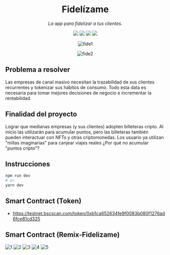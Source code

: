 <h1 align="center"> Fidelízame </h1>

<p align="center"><i>La app para fidelizar a tus clientes.</i></p>

<p align="center">
<img src="https://img.shields.io/badge/next-13.0.0-green">
<img src="https://img.shields.io/badge/react-18.2.0-blue">
<img src="https://img.shields.io/badge/ethers-5.7.2-blueviolet">
<img src="https://img.shields.io/badge/truffle-5.6.3-orange">
</p>

<div align="center">

![fide1](https://user-images.githubusercontent.com/78570710/198815892-a5f45840-5218-4041-ade5-ebea97972f13.jpg)

![fide2](https://user-images.githubusercontent.com/78570710/198815896-0360c738-5e01-4187-a6cd-314d222357f7.jpg)
  

</div>

## Problema a resolver

Las empresas de canal masivo necesitan la trazabilidad de sus clientes recurrentes y tokenizar sus hábitos de consumo. Todo esta data es necesaria para tomar mejores decisiones de negocio e incrementar la rentabilidad.

## Finalidad del proyecto

Lograr que medianas empresas (y sus clientes) adopten billeteras cripto. Al inicio las utilizarán para acumular puntos, pero las billeteras también pueden interactuar con NFTs y otras criptomonedas. Los usuario ya utilizan "millas imaginarias" para canjear viajes reales ¿Por qué no acumular "puntos cripto"?

## Instrucciones 

```bash
npm run dev
# or
yarn dev
```

## Smart Contract (Token)

- https://testnet.bscscan.com/token/0xb1ca652634fe9f0083b080f1276ad6fce81cd325


## Smart Contract (Remix-Fidelizame)

![1](https://user-images.githubusercontent.com/111502643/198817329-a32c45ec-e17a-4bde-9c6f-20aca45118ce.png)
![2](https://user-images.githubusercontent.com/111502643/198817340-88156ca2-9ce6-4e28-af0d-af3e4c046c27.png)
![3](https://user-images.githubusercontent.com/111502643/198817352-22e27b2a-6ba5-49cc-98a7-d21d0f317af3.png)
![4](https://user-images.githubusercontent.com/111502643/198817360-7c3c069e-19fa-441d-a206-358407d1787f.png)
![5](https://user-images.githubusercontent.com/111502643/198817367-ca53f1b1-764f-4aa9-a165-ca13fca08a01.png)

